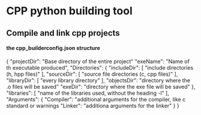# CPP python building tool
## Compile and link cpp projects 

#### the cpp_builderconfig.json structure

{
    "projectDir": "Base directory of the entire project"
    "exeName": "Name of th executable produced",
    "Directories": { 
        "includeDir": [
            "include directories (h, hpp files)"
        ],
        "sourceDir": [
            "source file directories (c, cpp files)"
        ],
        "libraryDir": [
            "every library directory"
        ],
        "objectsDir": "directory where the .o files will be saved"
        "exeDir": "directory where the exe file will be saved"
    },
    "libraries": [
        "name of the libraries used, without the heading -l"
    ],
    "Arguments": {
        "Compiler": "additional arguments for the compiler, like c standard or warnings
        "Linker": "additiona arguments for the linker"
    }
}
